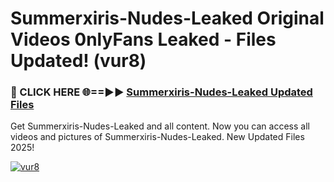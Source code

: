 # Summerxiris-Nudes-Leaked Original Videos 0nlyFans Leaked - Files Updated! (vur8)

<h3>🔴 CLICK HERE 🌐==►► <a href="https://tinyurl.com/52m3yx9h" rel="nofollow">Summerxiris-Nudes-Leaked Updated Files</a></h3>

Get Summerxiris-Nudes-Leaked and all content. Now you can access all videos and pictures of Summerxiris-Nudes-Leaked. New Updated Files 2025!

[![vur8](https://i.imgur.com/TnHtlc8.gif)](https://tinyurl.com/52m3yx9h)
